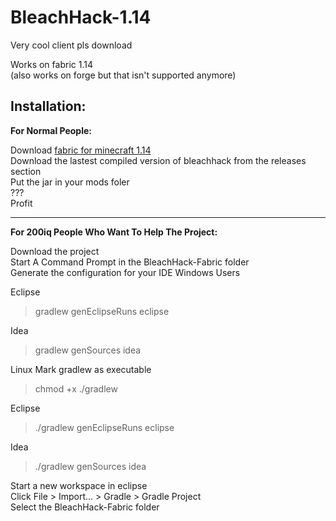 # BleachHack-1.14
Very cool client pls download  

Works on fabric 1.14  
(also works on forge but that isn't supported anymore)

## Installation:
**For Normal People:**

Download [fabric for minecraft 1.14](https://fabricmc.net/use/)  
Download the lastest compiled version of bleachhack from the releases section  
Put the jar in your mods foler  
???  
Profit

--------------

**For 200iq People Who Want To Help The Project:**

Download the project  
Start A Command Prompt in the BleachHack-Fabric folder  
Generate the configuration for your IDE
Windows Users

Eclipse
> gradlew genEclipseRuns eclipse

Idea
> gradlew genSources idea

Linux
Mark gradlew as executable
> chmod +x ./gradlew

Eclipse  
> ./gradlew genEclipseRuns eclipse

Idea
> ./gradlew genSources idea

Start a new workspace in eclipse  
Click File > Import... > Gradle > Gradle Project  
Select the BleachHack-Fabric folder  
